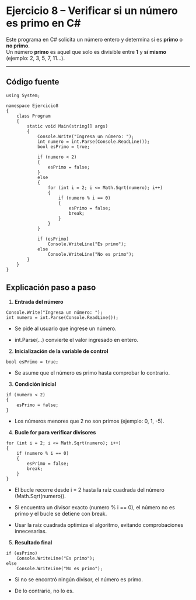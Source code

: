 # Ejercicio 8 – Verificar si un número es primo en C#

Este programa en C# solicita un número entero y determina si es **primo** o **no primo**.  
Un número **primo** es aquel que solo es divisible entre **1** y **sí mismo** (ejemplo: 2, 3, 5, 7, 11…).

---

## Código fuente

```
using System;

namespace Ejercicio8
{
    class Program
    {
        static void Main(string[] args)
        {
            Console.Write("Ingresa un número: ");
            int numero = int.Parse(Console.ReadLine());
            bool esPrimo = true;

            if (numero < 2)
            {
                esPrimo = false;
            }
            else
            {
                for (int i = 2; i <= Math.Sqrt(numero); i++)
                {
                    if (numero % i == 0)
                    {
                        esPrimo = false;
                        break;
                    }
                }
            }

            if (esPrimo)
                Console.WriteLine("Es primo");
            else
                Console.WriteLine("No es primo");
        }
    }
}
```
## Explicación paso a paso
1. **Entrada del número**
```
Console.Write("Ingresa un número: ");
int numero = int.Parse(Console.ReadLine());
```

- Se pide al usuario que ingrese un número.

- int.Parse(...) convierte el valor ingresado en entero.

2. **Inicialización de la variable de control**
```
bool esPrimo = true;
```
- Se asume que el número es primo hasta comprobar lo contrario.

3. **Condición inicial**
```
if (numero < 2)
{
    esPrimo = false;
}
```

- Los números menores que 2 no son primos (ejemplo: 0, 1, -5).

4. **Bucle for para verificar divisores**
```
for (int i = 2; i <= Math.Sqrt(numero); i++)
{
    if (numero % i == 0)
    {
        esPrimo = false;
        break;
    }
}
```

- El bucle recorre desde i = 2 hasta la raíz cuadrada del número (Math.Sqrt(numero)).

- Si encuentra un divisor exacto (numero % i == 0), el número no es primo y el bucle se detiene con break.

- Usar la raíz cuadrada optimiza el algoritmo, evitando comprobaciones innecesarias.

5. **Resultado final**
```
if (esPrimo)
    Console.WriteLine("Es primo");
else
    Console.WriteLine("No es primo");
```

- Si no se encontró ningún divisor, el número es primo.

- De lo contrario, no lo es.